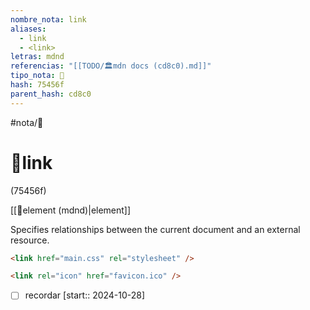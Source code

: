 ```yaml
---
nombre_nota: link
aliases:
  - link
  - <link>
letras: mdnd
referencias: "[[TODO/🏛️mdn docs (cd8c0).md]]"
tipo_nota: 📑
hash: 75456f
parent_hash: cd8c0
---
```


#nota/📑

# 📑link
<div class="hash">(75456f)</div>

[[📑element (mdnd)|element]]

Specifies relationships between the current document and an external resource.


```html
<link href="main.css" rel="stylesheet" />
```

```html
<link rel="icon" href="favicon.ico" />
```




- [ ] recordar  [start:: 2024-10-28]

